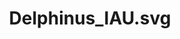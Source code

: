 ---
title: "Delphinus_IAU.svg"
layout: picture
picture: /assets/wikimedia-constellations/Delphinus_IAU.svg"
bookmark: "https://commons.wikimedia.org/wiki/File:Delphinus_IAU.svg"
license: "Creative Commons Attribution 3.0 Unported"
borders:
  - Aquarius_IAU.svg
  - Aquila_IAU.svg
  - Equuleus_IAU.svg
  - Pegasus_IAU.svg
  - Sagitta_IAU.svg
  - Vulpecula_IAU.svg
permalink: /wikimedia/:title/
related:
  - Delphinus - Wikipedia
tags:
  - Delphinus
  - Star Chart
  - SVG
---